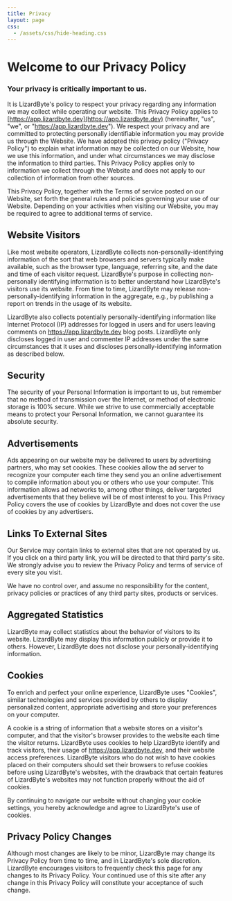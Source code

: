```yaml
---
title: Privacy
layout: page
css:
  - /assets/css/hide-heading.css
---
```


<!-- This privacy was generated using https://privacytermsgenerator.com -->
<!-- Then modified slightly. -->

# Welcome to our Privacy Policy

### Your privacy is critically important to us.

It is LizardByte's policy to respect your privacy regarding any information we may collect while operating our website.
This Privacy Policy applies to [https://app.lizardbyte.dev](https://app.lizardbyte.dev)
(hereinafter, "us", "we", or "https://app.lizardbyte.dev"). We respect your privacy and are committed to protecting
personally identifiable information you may provide us through the Website. We have adopted this privacy policy
("Privacy Policy") to explain what information may be collected on our Website, how we use this information, and under
what circumstances we may disclose the information to third parties. This Privacy Policy applies only to information we
collect through the Website and does not apply to our collection of information from other sources.

This Privacy Policy, together with the Terms of service posted on our Website, set forth the general rules and policies
governing your use of our Website. Depending on your activities when visiting our Website, you may be required to agree
to additional terms of service.

## Website Visitors

Like most website operators, LizardByte collects non-personally-identifying information of the sort that web browsers
and servers typically make available, such as the browser type, language, referring site, and the date and time of each
visitor request. LizardByte's purpose in collecting non-personally identifying information is to better understand how
LizardByte's visitors use its website. From time to time, LizardByte may release non-personally-identifying
information in the aggregate, e.g., by publishing a report on trends in the usage of its website.

LizardByte also collects potentially personally-identifying information like Internet Protocol (IP) addresses for
logged in users and for users leaving comments on https://app.lizardbyte.dev blog posts. LizardByte only discloses
logged in user and commenter IP addresses under the same circumstances that it uses and discloses personally-identifying
information as described below.

## Security

The security of your Personal Information is important to us, but remember that no method of transmission over the
Internet, or method of electronic storage is 100% secure. While we strive to use commercially acceptable means to
protect your Personal Information, we cannot guarantee its absolute security.

## Advertisements

Ads appearing on our website may be delivered to users by advertising partners, who may set cookies. These cookies
allow the ad server to recognize your computer each time they send you an online advertisement to compile information
about you or others who use your computer. This information allows ad networks to, among other things, deliver targeted
advertisements that they believe will be of most interest to you. This Privacy Policy covers the use of cookies by
LizardByte and does not cover the use of cookies by any advertisers.

## Links To External Sites

Our Service may contain links to external sites that are not operated by us. If you click on a third party link, you
will be directed to that third party's site. We strongly advise you to review the Privacy Policy and terms of service
of every site you visit.

We have no control over, and assume no responsibility for the content, privacy policies or practices of any third party
sites, products or services.

## Aggregated Statistics

LizardByte may collect statistics about the behavior of visitors to its website. LizardByte may display this
information publicly or provide it to others. However, LizardByte does not disclose your personally-identifying
information.

## Cookies

To enrich and perfect your online experience, LizardByte uses "Cookies", similar technologies and services provided
by others to display personalized content, appropriate advertising and store your preferences on your computer.

A cookie is a string of information that a website stores on a visitor's computer, and that the visitor's browser
provides to the website each time the visitor returns. LizardByte uses cookies to help LizardByte identify and track
visitors, their usage of https://app.lizardbyte.dev, and their website access preferences. LizardByte visitors who do
not wish to have cookies placed on their computers should set their browsers to refuse cookies before using
LizardByte's websites, with the drawback that certain features of LizardByte's websites may not function properly
without the aid of cookies.

By continuing to navigate our website without changing your cookie settings, you hereby acknowledge and agree to
LizardByte's use of cookies.

## Privacy Policy Changes

Although most changes are likely to be minor, LizardByte may change its Privacy Policy from time to time, and in
LizardByte's sole discretion. LizardByte encourages visitors to frequently check this page for any changes to its
Privacy Policy. Your continued use of this site after any change in this Privacy Policy will constitute your acceptance
of such change.
